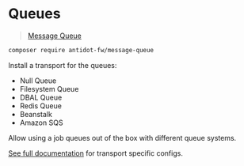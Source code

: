 # Queues

> [Message Queue](https://github.com/antidot-framework/message-queue)

```bash
composer require antidot-fw/message-queue
```

Install a transport for the queues:

* Null Queue
* Filesystem Queue
* DBAL Queue
* Redis Queue
* Beanstalk
* Amazon SQS


Allow using a job queues out of the box with different queue systems.

[See full documentation](https://queue.antidotfw.io) for transport specific configs.
